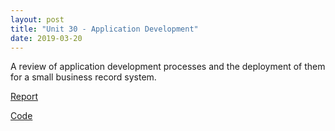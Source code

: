 ```yaml
---
layout: post
title: "Unit 30 - Application Development"
date: 2019-03-20
---
```


A review of application development processes and the deployment of them for a small business record system.

[Report](https://drive.proton.me/urls/2T3YPZVFG4#kdbxhcUxsjDg)

[Code](https://github.com/DanJamesHayes/HND_code/tree/main/small_business_record_application)